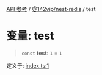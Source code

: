 [API 参考](../../../index.md) / [@142vip/nest-redis](../index.md) / test

# 变量: test

> `const` **test**: `1` = `1`

定义于: [index.ts:1](https://github.com/142vip/core-x/blob/724c9f80a9f43d7639fb0f15c0381f9ca258849b/packages/nest-redis/src/index.ts#L1)
